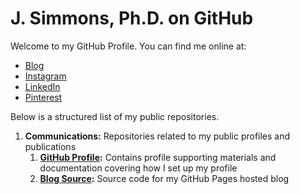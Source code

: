 # J. Simmons, Ph.D. on GitHub

Welcome to my GitHub Profile.  You can find me online at:

* [Blog](https://j-dot.org)
* [Instagram](https://www.instagram.com/jedibfa/)
* [LinkedIn](https://www.linkedin.com/in/j-simmons-ngspace/)
* [Pinterest](https://www.pinterest.com/jedibfa)


Below is a structured list of my public repositories.

1. **Communications:** Repositories related to my public profiles and publications
	1. **[GitHub Profile](https://github.com/j-simmons-phd/j-simmons-phd):** Contains profile supporting materials and documentation covering how I set up my profile
	1. **[Blog Source](https://github.com/j-simmons-phd/j-simmons-phd.github.io):** Source code for my GitHub Pages hosted blog
